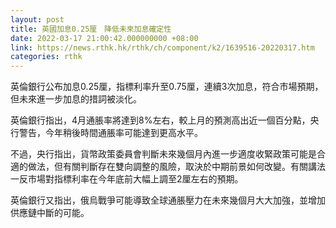 ```yaml
---
layout: post
title: 英國加息0.25厘　降低未來加息確定性
date: 2022-03-17 21:00:42.000000000 +08:00
link: https://news.rthk.hk/rthk/ch/component/k2/1639516-20220317.htm
categories: rthk
---
```


英倫銀行公布加息0.25厘，指標利率升至0.75厘，連續3次加息，符合市場預期，但未來進一步加息的措詞被淡化。

英倫銀行指出，4月通脹率將達到8%左右，較上月的預測高出近一個百分點，央行警告，今年稍後時間通脹率可能達到更高水平。

不過，央行指出，貨幣政策委員會判斷未來幾個月內進一步適度收緊政策可能是合適的做法，但有關判斷存在雙向調整的風險，取決於中期前景如何改變。有關講法一反市場對指標利率在今年底前大幅上調至2厘左右的預期。

英倫銀行又指出，俄烏戰爭可能導致全球通脹壓力在未來幾個月大大加強，並增加供應鏈中斷的可能。

